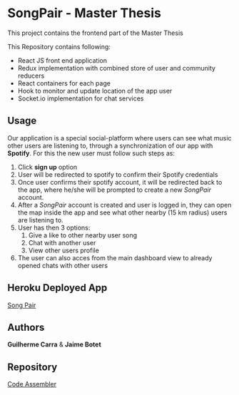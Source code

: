 # SongPair - Master Thesis

This project contains the frontend part of the Master Thesis

This Repository contains following:

- React JS front end application
- Redux implementation with combined store of user and community reducers
- React containers for each page
- Hook to monitor and update location of the app user
- Socket.io implementation for chat services

## Usage

Our application is a special social-platform where users can see what music other users are listening to, through a synchronization of our app with **Spotify**.
For this the new user must follow such steps as:

1. Click **sign up** option
2. User will be redirected to spotify to confirm their Spotify credentials
3. Once user confirms their spotify account, it will be redirected back to the app, where he/she will be prompted to create a new _SongPair_ account.
4. After a _SongPair_ account is created and user is logged in, they can open the map inside the app and see what other nearby (15 km radius) users are listening to.
5. User has then 3 options:
   1. Give a like to other nearby user song
   2. Chat with another user
   3. View other users profile
6. The user can also acces from the main dashboard view to already opened chats with other users

## Heroku Deployed App

[Song Pair](https://songpair-frontend.herokuapp.com/)

## Authors

**Guilherme Carra** & **Jaime Botet**

## Repository

[Code Assembler](https://code.assemblerschool.com/guilherme-carra/Songpair-frontend-TFM.git)
